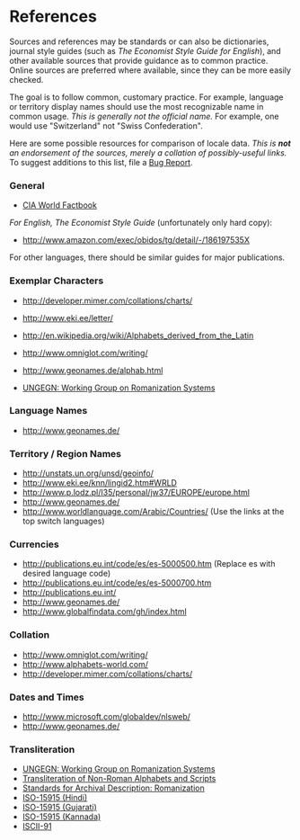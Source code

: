 # References

Sources and references may be standards or can also be dictionaries, journal
style guides (such as *The Economist Style Guide for English*), and other
available sources that provide guidance as to common practice. Online sources
are preferred where available, since they can be more easily checked.

The goal is to follow common, customary practice. For example, language or
territory display names should use the most recognizable name in common usage.
*This is generally not the official name.* For example, one would use
"Switzerland" not "Swiss Confederation".

Here are some possible resources for comparison of locale data. *This is **not**
an endorsement of the sources, merely a collation of possibly-useful links.* To
suggest additions to this list, file a [Bug
Report](http://www.unicode.org/cldr/filing_bug_reports.html).

### General

*   [CIA World
    Factbook](https://www.cia.gov/library/publications/resources/the-world-factbook/index.html)

*For English, The Economist Style Guide* (unfortunately only hard copy):

*   <http://www.amazon.com/exec/obidos/tg/detail/-/186197535X>

For other languages, there should be similar guides for major publications.

### Exemplar Characters

*   <http://developer.mimer.com/collations/charts/>
*   <http://www.eki.ee/letter/>
*   <http://en.wikipedia.org/wiki/Alphabets_derived_from_the_Latin>
*   <http://www.omniglot.com/writing/>
*   <http://www.geonames.de/alphab.html>

*   [UNGEGN: Working Group on Romanization Systems](http://www.eki.ee/wgrs/)

### Language Names

*   <http://www.geonames.de/>

### Territory / Region Names

*   <http://unstats.un.org/unsd/geoinfo/>
*   <http://www.eki.ee/knn/lingid2.htm#WRLD>
*   <http://www.p.lodz.pl/I35/personal/jw37/EUROPE/europe.html>
*   <http://www.geonames.de/>
*   <http://www.worldlanguage.com/Arabic/Countries/> (Use the links at the top
    switch languages)

### Currencies

*   <http://publications.eu.int/code/es/es-5000500.htm> (Replace es with desired
    language code)
*   <http://publications.eu.int/code/es/es-5000700.htm>
*   <http://publications.eu.int/>
*   <http://www.geonames.de/>
*   <http://www.globalfindata.com/gh/index.html>

### Collation

*   <http://www.omniglot.com/writing/>
*   <http://www.alphabets-world.com/>
*   <http://developer.mimer.com/collations/charts/>

### Dates and Times

*   <http://www.microsoft.com/globaldev/nlsweb/>
*   <http://www.geonames.de/>

### Transliteration

*   [UNGEGN: Working Group on Romanization Systems](http://www.eki.ee/wgrs/)
*   [Transliteration of Non-Roman Alphabets and
    Scripts](http://www.eki.ee/transliteration/)
*   [Standards for Archival Description:
    Romanization](http://www.archivists.org/catalog/stds99/chapter8.html)
*   [ISO-15915
    (Hindi)](http://ee.www.ee/transliteration/pdf/Hindi-Marathi-Nepali.pdf)
*   [ISO-15915 (Gujarati)](http://ee.www.ee/transliteration/pdf/Gujarati.pdf)
*   [ISO-15915 (Kannada)](http://ee.www.ee/transliteration/pdf/Kannada.pdf)
*   [ISCII-91](http://www.cdacindia.com/html/gist/down/iscii_d.asp)
